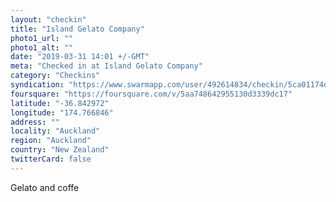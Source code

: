 ```yaml
---
layout: "checkin"
title: "Island Gelato Company"
photo1_url: ""
photo1_alt: ""
date: "2019-03-31 14:01 +/-GMT"
meta: "Checked in at Island Gelato Company"
category: "Checkins"
syndication: "https://www.swarmapp.com/user/492614834/checkin/5ca01174d48ec1002c3f1f13"
foursquare: "https://foursquare.com/v/5aa748642955130d3339dc17"
latitude: "-36.842972"
longitude: "174.766846"
address: ""
locality: "Auckland"
region: "Auckland"
country: "New Zealand"
twitterCard: false
---
```

Gelato and coffe
